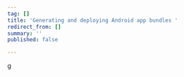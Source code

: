 ```yaml
---
tag: []
title: 'Generating and deploying Android app bundles '
redirect_from: []
summary: ''
published: false

---
```

g